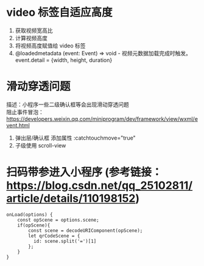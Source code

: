 # video 标签自适应高度

1. 获取视频宽高比
2. 计算视频高度
3. 将视频高度赋值给 video 标签
4. @loadedmetadata (event: Event) => void - 视频元数据加载完成时触发。event.detail = {width, height, duration}

# 滑动穿透问题

描述：小程序一些二级确认框等会出现滑动穿透问题  
阻止事件冒泡：https://developers.weixin.qq.com/miniprogram/dev/framework/view/wxml/event.html

1. 弹出层/确认框 添加属性 :catchtouchmove="true"
2. 子级使用 scroll-view

# 扫码带参进入小程序 (参考链接：https://blog.csdn.net/qq_25102811/article/details/110198152)

```
onLoad(options) {
    const opScene = options.scene;
    if(opScene){
        const scene = decodeURIComponent(opScene);
        let qrCodeScene = {
          id: scene.split('=')[1]
        };
    }
}
```
